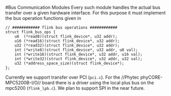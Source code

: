 #Bus Communication Modules
Every such module handles the actual bus transfer over a given hardware interface. For this purpose it must implement the bus operation functions given in 

```
// ############ flink bus operations ############
struct flink_bus_ops {
	u8  (*read8)(struct flink_device*, u32 addr);
	u16 (*read16)(struct flink_device*, u32 addr);
	u32 (*read32)(struct flink_device*, u32 addr);
	int (*write8)(struct flink_device*, u32 addr, u8 val);
	int (*write16)(struct flink_device*, u32 addr, u16 val);
	int (*write32)(struct flink_device*, u32 addr, u32 val);
	u32 (*address_space_size)(struct flink_device*);
};
```

Currently we support transfer over PCI (`pci.c`).
For the //Phytec phyCORE-MPC5200B-I/O// board there is a driver using the local plus bus on the mpc5200 (`flink_lpb.c`).
We plan to support SPI in the near future.
